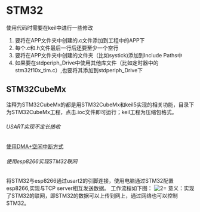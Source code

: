 # STM32
使用代码时需要在keil中进行一些修改
1. 要将在APP文件夹中创建的.c文件添加到工程中的APP下
2. 每个.c和.h文件最后一行后还要至少一个空行
3. 要将在APP文件夹中创建的文件夹（比如systick)添加到Include Paths中
4. 如果要在stdperiph_Drive中使用其他库文件（比如定时器中的stm32f10x_tim.c）,也要将其添加到stdperiph_Drive下







##  STM32CubeMx

注释为STM32CubeMx的都是用STM32CubeMx和keil5实现的相关功能，目录下为STM32CubeMx工程，点击.ioc文件即可运行；keil工程为压缩包格式。



###### USART实现不定长接收

[使用DMA+空闲中断方式](https://github.com/Spacewe/STM32/tree/master/USART%E4%B8%8D%E5%AE%9A%E9%95%BF%E6%8E%A5%E6%94%B6%EF%BC%88DMA%2B%E7%A9%BA%E9%97%B2%E4%B8%AD%E6%96%AD%EF%BC%89)


###### 使用esp8266实现STM32联网

将STM32与esp8266通过usart2的引脚连接，使用电脑通过STM32配置esp8266,实现与TCP server相互发送数据。
工作流程如下图：
![2=](http://img.blog.csdn.net/20171018154031313?watermark/2/text/aHR0cDovL2Jsb2cuY3Nkbi5uZXQvc3VwZXJjZQ==/font/5a6L5L2T/fontsize/400/fill/I0JBQkFCMA==/dissolve/70/gravity/SouthEast)
意义：实现了STM32的联网，即STM32的数据可以上传到网上，通过网络也可以控制STM32。
